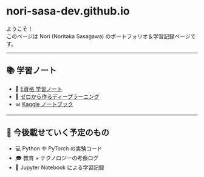 # nori-sasa-dev.github.io

ようこそ！  
このページは Nori (Noritaka Sasagawa) のポートフォリオ＆学習記録ページです。  

---

## 📚 学習ノート

- 🧠 [E資格 学習ノート](./study/e-shikaku/)
- 🔬 [ゼロから作るディープラーニング](./study/zerodl/)
- 📊 [Kaggle ノートブック](./study/kaggle/)

---

## 🚀 今後載せていく予定のもの

- 💻 Python や PyTorch の実験コード
- 🎓 教育 × テクノロジーの考察ログ
- 📔 Jupyter Notebook による学習記録
